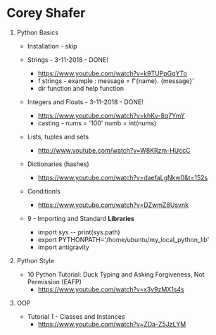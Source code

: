 # Corey Shafer

1. Python Basics
    * Installation - skip
    * Strings - 3-11-2018 - DONE!
        * https://www.youtube.com/watch?v=k9TUPpGqYTo
        * f strings - example : message = f'{name}. {message}'
        * dir function and help function
    * Integers and Floats - 3-11-2018 - DONE!
        * https://www.youtube.com/watch?v=khKv-8q7YmY
        * casting - nums = '100' numb = int(nums)
    * Lists, tuples and sets
        * http://www.youtube.com/watch?v=W8KRzm-HUccC
    * Dictionaries (hashes)
        * https://www.youtube.com/watch?v=daefaLgNkw0&t=152s

    * Conditionls
        * https://www.youtube.com/watch?v=DZwmZ8Usvnk

    * 9 - Importing and Standard **Libraries** 
        * import sys -- print(sys.path)
        * export PYTHONPATH='/home/ubuntu/my_local_python_lib'
        * import antigravity


2. Python Style
    * 10 Python Tutorial: Duck Typing and Asking Forgiveness, Not Permission (EAFP)
        * https://www.youtube.com/watch?v=x3v9zMX1s4s


3. OOP
    * Tutorial 1 - Classes and Instances
        * https://www.youtube.com/watch?v=ZDa-Z5JzLYM
